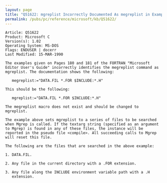 ```yaml
---
layout: page
title: "Q51622: mgreplist Incorrectly Documented As megreplist in Example"
permalink: /pubs/pc/reference/microsoft/kb/Q51622/
---
```


	Article: Q51622
	Product: Microsoft C
	Version(s): 1.02
	Operating System: MS-DOS
	Flags: ENDUSER | docerr
	Last Modified: 15-MAR-1990
	
	The examples given on Pages 180 and 181 of the FORTRAN "Microsoft
	Editor User's Guide" incorrectly identifies the megreplist command as
	mgreplist. The documentation shows the following:
	
	   megreplist:="DATA.FIL *.FOR $INCLUDE:*.H"
	
	This should be the following:
	
	   mgreplist:="DATA.FIL *.FOR $INCLUDE:*.H"
	
	The megreplist macro does not exist and should be changed to
	mgreplist.
	
	The example above sets mgreplist to a series of files to be searched
	when Mgrep is called. If the textarg string (specified as an argument
	to Mgrep) is found in any of these files, the instance will be
	reported in the pseudo file <compile>. All succeeding calls to Mgrep
	will reset this file.
	
	The following are the files that are searched in the above example:
	
	1. DATA.FIL.
	
	2. Any file in the current directory with a .FOR extension.
	
	3. Any file along the INCLUDE environment variable path with a .H
	   extension.
